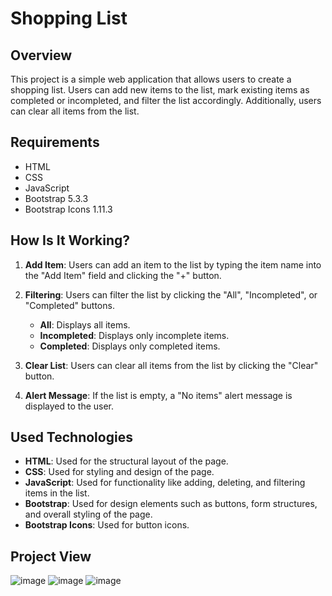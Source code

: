 # Shopping List

## Overview

This project is a simple web application that allows users to create a shopping list. Users can add new items to the list, mark existing items as completed or incompleted, and filter the list accordingly. Additionally, users can clear all items from the list.

## Requirements

- HTML
- CSS
- JavaScript
- Bootstrap 5.3.3
- Bootstrap Icons 1.11.3

## How Is It Working?

1. **Add Item**: Users can add an item to the list by typing the item name into the "Add Item" field and clicking the "+" button.

2. **Filtering**: Users can filter the list by clicking the "All", "Incompleted", or "Completed" buttons.
   - **All**: Displays all items.
   - **Incompleted**: Displays only incomplete items.
   - **Completed**: Displays only completed items.

3. **Clear List**: Users can clear all items from the list by clicking the "Clear" button.

4. **Alert Message**: If the list is empty, a "No items" alert message is displayed to the user.

## Used Technologies

- **HTML**: Used for the structural layout of the page.
- **CSS**: Used for styling and design of the page.
- **JavaScript**: Used for functionality like adding, deleting, and filtering items in the list.
- **Bootstrap**: Used for design elements such as buttons, form structures, and overall styling of the page.
- **Bootstrap Icons**: Used for button icons.


## Project View

![image](https://github.com/user-attachments/assets/2993ef4f-edd1-48e6-9911-d93f5631fda8)
![image](https://github.com/user-attachments/assets/62ed7639-f5b7-4c0e-9198-28995433440f)
![image](https://github.com/user-attachments/assets/efc515e2-3193-4a7b-8d60-c9caed017029)






